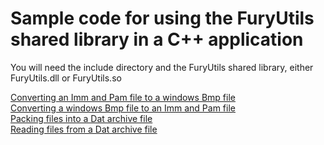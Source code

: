 # Sample code for using the FuryUtils shared library in a C++ application

You will need the include directory and the FuryUtils shared library,  either FuryUtils.dll or FuryUtils.so

[Converting an Imm and Pam file to a windows Bmp file](../Utils/Cpp_Samples/imm2bmp.c)  
[Converting a windows Bmp file to an Imm and Pam file](../Utils/Cpp_Samples/bmp2imm.c)  
[Packing files into a Dat archive file](../Utils/Cpp_Samples/dat_create.c)  
[Reading files from a Dat archive file](../Utils/Cpp_Samples/dat_read.c)  